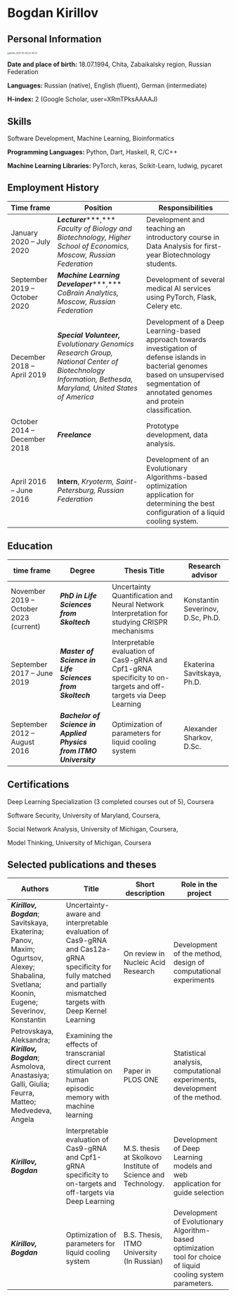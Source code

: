 # Bogdan Kirillov

## Personal Information

<img src="/home/bakirillov/Pictures/photos/photo_2021-03-29_22-45-51.jpg" alt="photo_2021-03-29_22-45-51" style="zoom: 33%;" />

**Date and place of birth:**		18.07.1994, Chita, Zabaikalsky region, Russian Federation    

**Languages:** 								Russian (native), English (fluent), German (intermediate)    

**H-index:**									  2 (Google Scholar, user=XRmTPksAAAAJ) 

## Skills

Software Development, Machine Learning, Bioinformatics

**Programming Languages:** 								Python, Dart, Haskell, R, C/C++

**Machine Learning Libraries:**							PyTorch, keras, Scikit-Learn, ludwig, pycaret

## Employment History



| Time frame                    | Position                                                     | Responsibilities                                             |
| ----------------------------- | ------------------------------------------------------------ | ------------------------------------------------------------ |
| January 2020 – July 2020      | ***Lecturer******,*** *Faculty of Biology and Biotechnology, Higher School of Economics, Moscow, Russian Federation* | Development and teaching an introductory course in Data Analysis for first-year Biotechnology students. |
| September 2019 – October 2020 | ***Machine Learning Developer******,*** *CoBrain Analytics, Moscow, Russian Federation* | Development of several medical AI services using PyTorch, Flask, Celery etc. |
| December 2018 – April 2019    | ***Special Volunteer,*** *Evolutionary Genomics Research Group,* *National Center of Biotechnology* *Information, Bethesda, Maryland, United States of America* | Development of a Deep Learning-based approach towards investigation of defense islands in bacterial genomes based on unsupervised segmentation of 							annotated genomes and protein classification. |
| October 2014 – December 2018  | ***Freelance***                                              | Prototype development, data analysis.                        |
| April 2016 – June 2016        | **Intern**, *Kryoterm, Saint-Petersburg, Russian Federation* | Development of an Evolutionary Algorithms-based optimization application for determining the best configuration of a liquid cooling system. |

## Education

| time frame                             | Degree                                                       | Thesis Title                                                 | Research advisor                  |
| -------------------------------------- | ------------------------------------------------------------ | ------------------------------------------------------------ | --------------------------------- |
| November 2019 – October 2023 (current) | ***PhD in Life Sciences*** ***from S******koltech***         | Uncertainty Quantification and Neural Network Interpretation for 						studying CRISPR mechanisms | Konstantin Severinov, D.Sc, Ph.D. |
| September 2017 – June 2019             | ***Master of Science in Life Sciences from S******koltech*** | Interpretable evaluation of Cas9-gRNA and Cpf1-gRNA specificity to on-targets and off-targets via Deep Learning | Ekaterina Savitskaya, Ph.D.       |
| September 2012 – August 2016           | ***Bachelor of Science in*** ***Applied*** ***Physics from ITMO University*** | Optimization of parameters for liquid cooling system         | Alexander Sharkov, D.Sc.          |

## Certifications

Deep Learning Specialization (3 completed courses out of 5), Coursera

Software Security, University of Maryland, Coursera,

Social Network Analysis, University of Michigan, Coursera,

Model Thinking, University of Michigan, Coursera

## Selected publications and theses

| Authors                                                      | Title                                                        | Short description                                            | Role in the project                                          |
| ------------------------------------------------------------ | ------------------------------------------------------------ | ------------------------------------------------------------ | ------------------------------------------------------------ |
| ***Kirillov, Bogdan***; Savitskaya, Ekaterina; Panov, Maxim; Ogurtsov, Alexey; Shabalina, Svetlana;  Koonin, Eugene; Severinov, Konstantin | Uncertainty-aware and interpretable evaluation of Cas9-gRNA and  Cas12a-gRNA specificity for fully matched and partially mismatched  targets with Deep Kernel Learning | On review in Nucleic Acid Research                           | Development of the method, design of computational experiments |
| Petrovskaya, Aleksandra; ***Kirillov,*** ***Bogdan***; Asmolova, Anastasiya; Galli, Giulia; Feurra, Matteo; Medvedeva, Angela | Examining the effects of transcranial direct current stimulation on human episodic memory with machine learning | Paper in PLOS ONE                                            | Statistical analysis, computational experiments, development of the method. |
| ***Kirillov, Bogdan***                                       | Interpretable evaluation of Cas9-gRNA and Cpf1-gRNA specificity to on-targets and off-targets via Deep Learning | M.S. thesis at Skolkovo Institute of Science and Technology. | Development of Deep Learning models and web application for guide selection |
| ***Kirillov, Bogdan***                                       | Optimization of parameters for liquid cooling system         | B.S. Thesis, ITMO University (In Russian)                    | Development of Evolutionary Algorithm-based optimization tool for choice of liquid cooling system parameters. |

